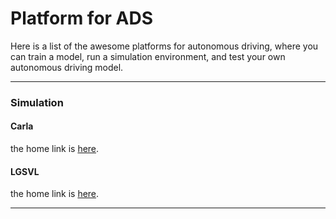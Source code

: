 # Platform for ADS

Here is a list of the awesome platforms for autonomous driving, where you can train a model, run a simulation environment, and test your own autonomous driving model.

---

### Simulation

#### Carla
the home link is [here](https://carla.org/).

#### LGSVL
the home link is [here](https://www.svlsimulator.com/).

---